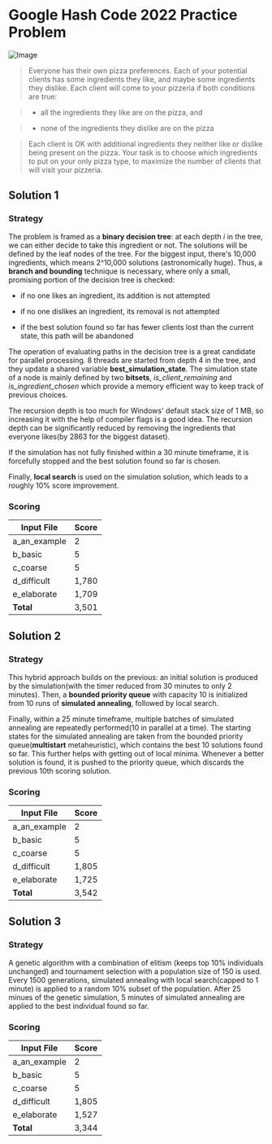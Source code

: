 # Google Hash Code 2022 Practice Problem
![Image](https://github.com/user-attachments/assets/41dec048-0b7a-42a3-8ec0-7f17874d1b54)

>Everyone has their own pizza preferences. Each of your potential clients has some ingredients they like, and maybe some ingredients they dislike. Each client will come to your pizzeria if both conditions are true:

> * all the ingredients they like are on the pizza, and

> * none of the ingredients they dislike are on the pizza

>Each client is OK with additional ingredients they neither like or dislike being present on the pizza. Your task is to choose which ingredients to put on your only pizza type, to maximize the number of clients that will visit your pizzeria.

## Solution 1

### Strategy

The problem is framed as a **binary decision tree**: at each depth *i* in the tree, we can either decide to take this ingredient or not. The solutions will be defined by the leaf nodes of the tree. For the biggest input, there's 10,000 ingredients, which means 2^10,000 solutions (astronomically huge). Thus, a **branch and bounding** technique is necessary, where only a small, promising portion of the decision tree is checked:

* if no one likes an ingredient, its addition is not attempted

* if no one dislikes an ingredient, its removal is not attempted

* if the best solution found so far has fewer clients lost than the current state, this path will be abandoned

The operation of evaluating paths in the decision tree is a great candidate for parallel processing. 8 threads are started from depth 4 in the tree, and they update a shared variable **best_simulation_state**. The simulation state of a node is mainly defined by two **bitsets**, *is_client_remaining* and *is_ingredient_chosen* which provide a memory efficient way to keep track of previous choices.

The recursion depth is too much for Windows' default stack size of 1 MB, so increasing it with the help of compiler flags is a good idea. The recursion depth can be significantly reduced by removing the ingredients that everyone likes(by 2863 for the biggest dataset).

If the simulation has not fully finished within a 30 minute timeframe, it is forcefully stopped and the best solution found so far is chosen.

Finally, **local search** is used on the simulation solution, which leads to a roughly 10% score improvement.

### Scoring

| Input File     | Score  |
|----------------|--------|
| a_an_example   | 2      |
| b_basic        | 5      |
| c_coarse       | 5      |
| d_difficult    | 1,780  |
| e_elaborate    | 1,709  |
| **Total**      | 3,501  |

## Solution 2

### Strategy

This hybrid approach builds on the previous: an initial solution is produced by the simulation(with the timer reduced from 30 minutes to only 2 minutes). Then, a **bounded priority queue** with capacity 10 is initialized from 10 runs of **simulated annealing**, followed by local search.

Finally, within a 25 minute timeframe, multiple batches of simulated annealing are repeatedly performed(10 in parallel at a time). The starting states for the simulated annealing are taken from the bounded priority queue(**multistart** metaheuristic), which contains the best 10 solutions found so far. This further helps with getting out of local minima. Whenever a better solution is found, it is pushed to the priority queue, which discards the previous 10th scoring solution.

### Scoring

| Input File     | Score  |
|----------------|--------|
| a_an_example   | 2      |
| b_basic        | 5      |
| c_coarse       | 5      |
| d_difficult    | 1,805  |
| e_elaborate    | 1,725  |
| **Total**      | 3,542  |

## Solution 3

### Strategy

A genetic algorithm with a combination of elitism (keeps top 10% individuals unchanged) and tournament selection with a population size of 150 is used. Every 1500 generations, simulated annealing with local search(capped to 1 minute) is applied to a random 10% subset of the population. After 25 minues of the genetic simulation, 5 minutes of simulated annealing are applied to the best individual found so far.

### Scoring

| Input File     | Score  |
|----------------|--------|
| a_an_example   | 2      |
| b_basic        | 5      |
| c_coarse       | 5      |
| d_difficult    | 1,805  |
| e_elaborate    | 1,527  |
| **Total**      | 3,344  |